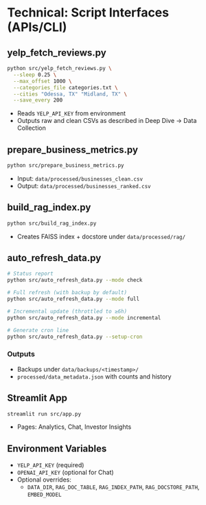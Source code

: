 # Technical: Script Interfaces (APIs/CLI)

## yelp_fetch_reviews.py

```bash
python src/yelp_fetch_reviews.py \
  --sleep 0.25 \
  --max_offset 1000 \
  --categories_file categories.txt \
  --cities "Odessa, TX" "Midland, TX" \
  --save_every 200
```

- Reads `YELP_API_KEY` from environment
- Outputs raw and clean CSVs as described in Deep Dive → Data Collection

## prepare_business_metrics.py

```bash
python src/prepare_business_metrics.py
```

- Input: `data/processed/businesses_clean.csv`
- Output: `data/processed/businesses_ranked.csv`

## build_rag_index.py

```bash
python src/build_rag_index.py
```

- Creates FAISS index + docstore under `data/processed/rag/`

## auto_refresh_data.py

```bash
# Status report
python src/auto_refresh_data.py --mode check

# Full refresh (with backup by default)
python src/auto_refresh_data.py --mode full

# Incremental update (throttled to ≥6h)
python src/auto_refresh_data.py --mode incremental

# Generate cron line
python src/auto_refresh_data.py --setup-cron
```

### Outputs
- Backups under `data/backups/<timestamp>/`
- `processed/data_metadata.json` with counts and history

## Streamlit App

```bash
streamlit run src/app.py
```

- Pages: Analytics, Chat, Investor Insights

## Environment Variables
- `YELP_API_KEY` (required)
- `OPENAI_API_KEY` (optional for Chat)
- Optional overrides:
  - `DATA_DIR`, `RAG_DOC_TABLE`, `RAG_INDEX_PATH`, `RAG_DOCSTORE_PATH`, `EMBED_MODEL`
